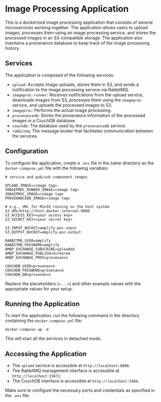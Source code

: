 # Image Processing Application

This is a dockerized image processing application that consists of several microservices working together. The application allows users to upload images, processes them using an image processing service, and stores the processed images in an S3-compatible storage. The application also maintains a provenance database to keep track of the image processing history.

## Services

The application is composed of the following services:

- `upload`: Accepts image uploads, stores them in S3, and sends a notification to the image processing service via RabbitMQ.
- `imageproc-runner`: Receives notifications from the upload service, downloads images from S3, processes them using the `imageproc` service, and uploads the processed images to S3.
- `imageproc`: Performs the actual image processing.
- `provenancedb`: Stores the provenance information of the processed images in a CouchDB database.
- `couchdb`: The database used by the `provenancedb` service.
- `rabbitmq`: The message broker that facilitates communication between the services.

## Configuration

To configure the application, create a `.env` file in the same directory as the `docker-compose.yml` file with the following variables:

```
# service and pub/sub component images

UPLOAD_IMAGE=<image tag>
IMAGEPROC_RUNNER_IMAGE=<image tag>
IMAGEPROC_IMAGE=<image tag>
PROVENANCEDB_IMAGE=<image tag>

# e.g., URL for MinIO running on the host system
S3_URL=http://host.docker.internal:9000
S3_ACCESS_KEY=<your access key>
S3_SECRET_KEY=<your secret key>

S3_INPUT_BUCKET=amplify-poc-input 
S3_OUTPUT_BUCKET=amplify-poc-output

RABBITMQ_USER=amplify
RABBITMQ_PASSWORD=amplify
AMQP_EXCHANGE_SUBSCRIBE=uploaded
AMQP_EXCHANGE_PUBLISH=dithered
AMQP_EXCHANGE_PROV=provenance

COUCHDB_USER=provenance
COUCHDB_PASSWORD=provenance
COUCHDB_DB=provenance

```

Replace the placeholders (`<...>`) and other example values with the appropriate values for your setup.

## Running the Application

To start the application, run the following command in the directory containing the `docker-compose.yml` file:

```
docker-compose up -d
```

This will start all the services in detached mode.

## Accessing the Application

- The `upload` service is accessible at `http://localhost:8000`.
- The RabbitMQ management interface is accessible at `http://localhost:15672`.
- The CouchDB interface is accessible at `http://localhost:5984`.

Make sure to configure the necessary ports and credentials as specified in the `.env` file.
